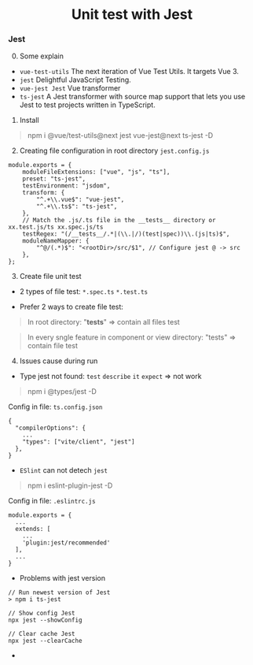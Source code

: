 <h1 align="center">Unit test with Jest</h1>

### Jest

0. Some explain

- `vue-test-utils` The next iteration of Vue Test Utils. It targets Vue 3.
- `jest` Delightful JavaScript Testing.
- `vue-jest Jest` Vue transformer
- `ts-jest` A Jest transformer with source map support that lets you use Jest to test projects written in TypeScript.

1. Install

> npm i @vue/test-utils@next jest vue-jest@next ts-jest -D

2. Creating file configuration in root directory `jest.config.js`

```
module.exports = {
	moduleFileExtensions: ["vue", "js", "ts"],
	preset: "ts-jest",
	testEnvironment: "jsdom",
	transform: {
		"^.+\\.vue$": "vue-jest",
		"^.+\\.ts$": "ts-jest",
	},
	// Match the .js/.ts file in the __tests__ directory or xx.test.js/ts xx.spec.js/ts
	testRegex: "(/__tests__/.*|(\\.|/)(test|spec))\\.(js|ts)$",
	moduleNameMapper: {
		"^@/(.*)$": "<rootDir>/src/$1", // Configure jest @ -> src
	},
};
```

3. Create file unit test

- 2 types of file test: `*.spec.ts` `*.test.ts`

- Prefer 2 ways to create file test:
> In root directory: "__tests__" => contain all files test

> In every sngle feature in component or view directory: "tests" => contain file test

4. Issues cause during run

- Type jest not found: `test` `describe` `it` `expect` => not work

> npm i @types/jest -D

Config in file: `ts.config.json`

```
{
  "compilerOptions": {
    ...
    "types": ["vite/client", "jest"]
  },
}
```

- `ESlint` can not detech `jest`

> npm i eslint-plugin-jest -D

Config in file: `.eslintrc.js`

```
module.exports = {
  ...
  extends: [
    ...
    'plugin:jest/recommended'
  ],
  ...
}
```

- Problems with jest version

```
// Run newest version of Jest
> npm i ts-jest

// Show config Jest
npx jest --showConfig

// Clear cache Jest
npx jest --clearCache
```

- 

